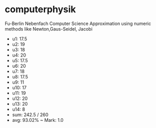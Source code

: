 computerphysik
==============

Fu-Berlin Nebenfach
Computer Science
Approximation using numeric methods like Newton,Gaus-Seidel, Jacobi

* u1: 17.5
* u2: 19
* u3: 18
* u4: 20
* u5: 17.5
* u6: 20
* u7: 18
* u8: 17.5
* u9: 11
* u10: 17
* u11: 19
* u12: 20
* u13: 20
* u14: 8
* sum: 242.5 / 260
* avg:  93.02% ~ Mark: 1.0
